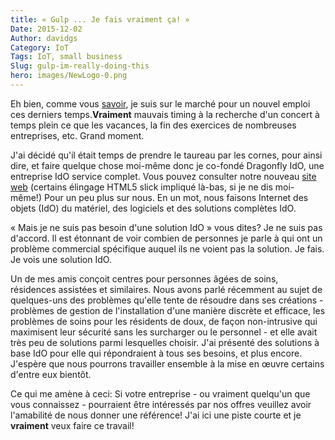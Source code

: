 ```yaml
---
title: « Gulp ... Je fais vraiment ça! »
Date: 2015-12-02
Author: davidgs
Category: IoT
Tags: IoT, small business
Slug: gulp-im-really-doing-this
hero: images/NewLogo-0.png
---
```


Eh bien, comme vous [savoir](/posts/work/a-shock-to-the-system/), je suis sur le marché pour un nouvel emploi ces derniers temps.**Vraiment** mauvais timing à la recherche d'un concert à temps plein ce que les vacances, la fin des exercices de nombreuses entreprises, etc. Grand moment.

J'ai décidé qu'il était temps de prendre le taureau par les cornes, pour ainsi dire, et faire quelque chose moi-même donc je co-fondé Dragonfly IdO, une entreprise IdO service complet. Vous pouvez consulter notre nouveau [site web](https://dragonflyiot.com/) (certains élingage HTML5 slick impliqué là-bas, si je ne dis moi-même!) Pour un peu plus sur nous. En un mot, nous faisons Internet des objets (IdO) du matériel, des logiciels et des solutions complètes IdO.

« Mais je ne suis pas besoin d'une solution IdO » vous dites? Je ne suis pas d'accord. Il est étonnant de voir combien de personnes je parle à qui ont un problème commercial spécifique auquel ils ne voient pas la solution. Je fais. Je vois une solution IdO.

Un de mes amis conçoit centres pour personnes âgées de soins, résidences assistées et similaires. Nous avons parlé récemment au sujet de quelques-uns des problèmes qu'elle tente de résoudre dans ses créations - problèmes de gestion de l'installation d'une manière discrète et efficace, les problèmes de soins pour les résidents de doux, de façon non-intrusive qui maximisent leur sécurité sans les surcharger ou le personnel - et elle avait très peu de solutions parmi lesquelles choisir. J'ai présenté des solutions à base IdO pour elle qui répondraient à tous ses besoins, et plus encore. J'espère que nous pourrons travailler ensemble à la mise en œuvre certains d'entre eux bientôt.

Ce qui me amène à ceci: Si votre entreprise - ou vraiment quelqu'un que vous connaissez - pourraient être intéressés par nos offres veuillez avoir l'amabilité de nous donner une référence! J'ai ici une piste courte et je **vraiment** veux faire ce travail!
